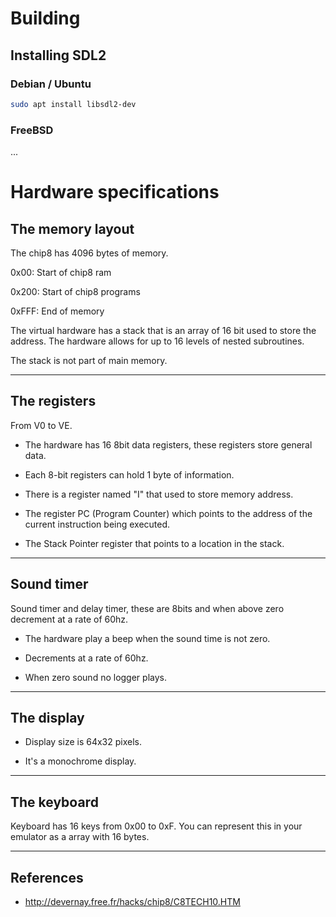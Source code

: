 # Building

## Installing SDL2

### Debian / Ubuntu

```sh
sudo apt install libsdl2-dev
```

### FreeBSD

...


# Hardware specifications

## The memory layout

The chip8 has 4096 bytes of memory.

0x00: Start of chip8 ram

0x200: Start of chip8 programs

0xFFF: End of memory

The virtual hardware has a stack that is an array of 16 bit used to store the address. The hardware allows for up to 16 levels of nested subroutines.

The stack is not part of main memory.


<hr>

## The registers

From V0 to VE.

* The hardware has 16 8bit data registers, these registers store general data.

* Each 8-bit registers can hold 1 byte of information.

* There is a register named "I" that used to store memory address.

* The register PC (Program Counter) which points to the address of the current instruction being executed.

* The Stack Pointer register that points to a location in the stack.

<hr>

## Sound timer

Sound timer and delay timer, these are 8bits and when above zero decrement at a rate of 60hz.

* The hardware play a beep when the sound time is not zero.

* Decrements at a rate of 60hz.

* When zero sound no logger plays.

<hr>

## The display

* Display size is 64x32 pixels.

* It's a monochrome display.

<hr>

## The keyboard

Keyboard has 16 keys from 0x00 to 0xF. You can represent this in your emulator as a array with 16 bytes.

<hr>

## References

* http://devernay.free.fr/hacks/chip8/C8TECH10.HTM


